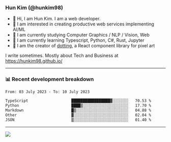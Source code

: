 ### Hun Kim (@hunkim98)

- 👋 Hi, I am Hun Kim. I am a web developer. 
- 🤔 I am interested in creating productive web services implementing AI/ML
- 🔭 I am currently studying Computer Graphics / NLP / Vision, Web 
- 🌱 I am currently learning Typescript, Python, C#, Rust, Jupyter
- 🎨 I am the creator of [dotting](hunkim98.github.io/dotting), a React component library for pixel art

I write sometimes. Mostly about Tech and Business at https://hunkim98.github.io/

---
### 📊 Recent development breakdown
<!--START_SECTION:waka-->

```txt
From: 03 July 2023 - To: 10 July 2023

TypeScript                   █████████████████▓░░░░░░░   70.53 %
Python                       ████▒░░░░░░░░░░░░░░░░░░░░   17.70 %
Markdown                     █▒░░░░░░░░░░░░░░░░░░░░░░░   04.88 %
Other                        ▓░░░░░░░░░░░░░░░░░░░░░░░░   02.04 %
JSON                         ▒░░░░░░░░░░░░░░░░░░░░░░░░   01.40 %
```

<!--END_SECTION:waka-->
---

<!-- <div align='center'> -->
  <img align="center" src="https://github-readme-stats.vercel.app/api?username=hunkim98&theme=dark&show_icons=true"/>
<!-- </div> -->
<!--
**hunkim98/hunkim98** is a ✨ _special_ ✨ repository because its `README.md` (this file) appears on your GitHub profile.

Here are some ideas to get you started:

- 🔭 I’m currently working on ...
- 🌱 I’m currently learning ...
- 👯 I’m looking to collaborate on ...
- 🤔 I’m looking for help with ...
- 💬 Ask me about ...
- 📫 How to reach me: ...
- 😄 Pronouns: ...
- ⚡ Fun fact: ...
-->

